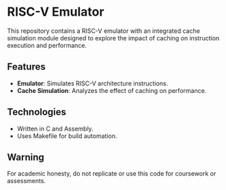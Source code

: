# RISC-V Emulator

This repository contains a RISC-V emulator with an integrated cache simulation module designed to explore the impact of caching on instruction execution and performance.

## Features

- **Emulator**: Simulates RISC-V architecture instructions.
- **Cache Simulation**: Analyzes the effect of caching on performance.

## Technologies

- Written in C and Assembly.
- Uses Makefile for build automation.

## Warning

For academic honesty, do not replicate or use this code for coursework or assessments.


